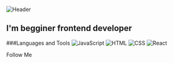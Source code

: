 ![Header](https://github.com/CheateRYT/CheateRYT/blob/main/assets/destroy-code-mad.gif)

## I'm begginer frontend developer 

###Languages and Tools
![JavaScript](https://img.shields.io/badge/-JavaScript-090909?style=for-the-badge&logo=JavaScript&logoClolor=E9D54D)
![HTML](https://img.shields.io/badge/-HTML-090909?style=for-the-badge&logo=HTML&logoClolor=E9D54D)
![CSS](https://img.shields.io/badge/-CSS-090909?style=for-the-badge&logo=CSS&logoClolor=E9D54D)
![React](https://img.shields.io/badge/-React-090909?style=for-the-badge&logo=React&logoClolor=E9D54D)

Follow Me